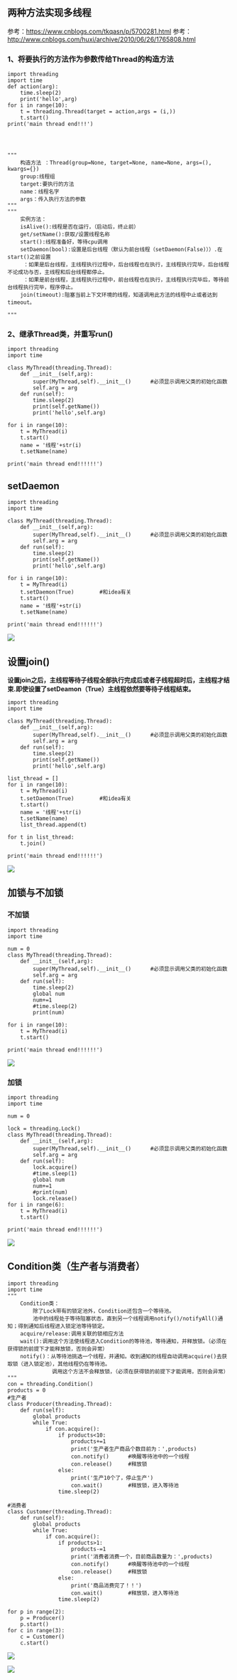 ## 两种方法实现多线程

参考：https://www.cnblogs.com/tkqasn/p/5700281.html
参考：http://www.cnblogs.com/huxi/archive/2010/06/26/1765808.html
### 1、将要执行的方法作为参数传给Thread的构造方法

    import threading
    import time
    def action(arg):
        time.sleep(2)
        print('hello',arg)
    for i in range(10):
        t = threading.Thread(target = action,args = (i,))
        t.start()
    print('main thread end!!!')




    """
        构造方法 ：Thread(group=None, target=None, name=None, args=(), kwargs={})
        group:线程组
        target:要执行的方法
        name：线程名字
        args：传入执行方法的参数
    """
    """
        实例方法：
        isAlive():线程是否在运行，（启动后，终止前）
        get/setName():获取/设置线程名称
        start():线程准备好，等待cpu调用
        setDaemon(bool):设置是后台线程（默认为前台线程（setDaemon(False)））.在start()之前设置
         ：如果是后台线程，主线程执行过程中，后台线程也在执行，主线程执行完毕，后台线程不论成功与否，主线程和后台线程都停止。
         ：如果是前台线程，主线程执行过程中，前台线程也在执行，主线程执行完毕后，等待前台线程执行完毕，程序停止。
        join(timeout):阻塞当前上下文环境的线程，知道调用此方法的线程中止或者达到timeout。

    """

### 2、继承Thread类，并重写run()

    import threading
    import time

    class MyThread(threading.Thread):
        def __init__(self,arg):
            super(MyThread,self).__init__()      #必须显示调用父类的初始化函数
            self.arg = arg
        def run(self):
            time.sleep(2)
            print(self.getName())
            print('hello',self.arg)

    for i in range(10):
        t = MyThread(i)   
        t.start()
        name = '线程'+str(i)
        t.setName(name)

    print('main thread end!!!!!!')

## setDaemon

    import threading
    import time

    class MyThread(threading.Thread):
        def __init__(self,arg):
            super(MyThread,self).__init__()      #必须显示调用父类的初始化函数
            self.arg = arg
        def run(self):
            time.sleep(2)
            print(self.getName())
            print('hello',self.arg)

    for i in range(10):
        t = MyThread(i)
        t.setDaemon(True)        #和idea有关
        t.start()
        name = '线程'+str(i)
        t.setName(name)

    print('main thread end!!!!!!')

![](https://github.com/daacheng/PythonBasic/blob/master/pic/setDaemonTrue.png?raw=true)

## 设置join()
**设置join之后，主线程等待子线程全部执行完成后或者子线程超时后，主线程才结束.即使设置了setDeamon（True）主线程依然要等待子线程结束。**

    import threading
    import time

    class MyThread(threading.Thread):
        def __init__(self,arg):
            super(MyThread,self).__init__()      #必须显示调用父类的初始化函数
            self.arg = arg
        def run(self):
            time.sleep(2)
            print(self.getName())
            print('hello',self.arg)

    list_thread = []
    for i in range(10):
        t = MyThread(i)
        t.setDaemon(True)        #和idea有关
        t.start()
        name = '线程'+str(i)
        t.setName(name)
        list_thread.append(t)

    for t in list_thread:
        t.join()

    print('main thread end!!!!!!')

![](https://github.com/daacheng/PythonBasic/blob/master/pic/join.png?raw=true)

## 加锁与不加锁
### 不加锁

    import threading
    import time

    num = 0
    class MyThread(threading.Thread):
        def __init__(self,arg):
            super(MyThread,self).__init__()      #必须显示调用父类的初始化函数
            self.arg = arg
        def run(self):
            time.sleep(2)
            global num
            num+=1
            #time.sleep(2)
            print(num)

    for i in range(10):
        t = MyThread(i)   
        t.start()

    print('main thread end!!!!!!')

![](https://github.com/daacheng/PythonBasic/blob/master/pic/nolock.png?raw=true)

### 加锁

    import threading
    import time

    num = 0

    lock = threading.Lock()
    class MyThread(threading.Thread):
        def __init__(self,arg):
            super(MyThread,self).__init__()      #必须显示调用父类的初始化函数
            self.arg = arg
        def run(self):
            lock.acquire()
            #time.sleep(1)
            global num
            num+=1
            #print(num)
            lock.release()
    for i in range(6):
        t = MyThread(i)   
        t.start()

    print('main thread end!!!!!!')

![](https://github.com/daacheng/PythonBasic/blob/master/pic/lock.png?raw=true)
## Condition类（生产者与消费者）

    import threading
    import time
    """
        Condition类：
            除了Lock带有的锁定池外，Condition还包含一个等待池。
            池中的线程处于等待阻塞状态，直到另一个线程调用notify()/notifyAll()通知；得到通知后线程进入锁定池等待锁定。
        acquire/release:调用关联的锁相应方法
        wait():调用这个方法使线程进入Condition的等待池，等待通知，并释放锁。（必须在获得锁的前提下才能释放锁，否则会异常）
        notify()：从等待池挑选一个线程，并通知。收到通知的线程自动调用acquire()去获取锁（进入锁定池），其他线程仍在等待池。
                  调用这个方法不会释放锁，（必须在获得锁的前提下才能调用，否则会异常）
    """
    con = threading.Condition()
    products = 0
    #生产者
    class Producer(threading.Thread):
        def run(self):
            global products
            while True:
                if con.acquire():
                    if products<10:
                        products+=1
                        print('生产者生产商品个数目前为：',products)
                        con.notify()      #唤醒等待池中的一个线程
                        con.release()     #释放锁
                    else:
                        print('生产10个了，停止生产')
                        con.wait()        #释放锁，进入等待池
                    time.sleep(2)

    #消费者
    class Customer(threading.Thread):
        def run(self):
            global products
            while True:
                if con.acquire():
                    if products>1:
                        products-=1
                        print('消费者消费一个，目前商品数量为：',products)
                        con.notify()      #唤醒等待池中的一个线程
                        con.release()     #释放锁
                    else:
                        print('商品消费完了！！')
                        con.wait()        #释放锁，进入等待池
                    time.sleep(2)

    for p in range(2):
        p = Producer()
        p.start()
    for c in range(3):
        c = Customer()
        c.start()

![](https://github.com/daacheng/PythonBasic/blob/master/pic/conditi.png)

![](https://github.com/daacheng/PythonBasic/blob/master/pic/threadin.png?raw=true)
